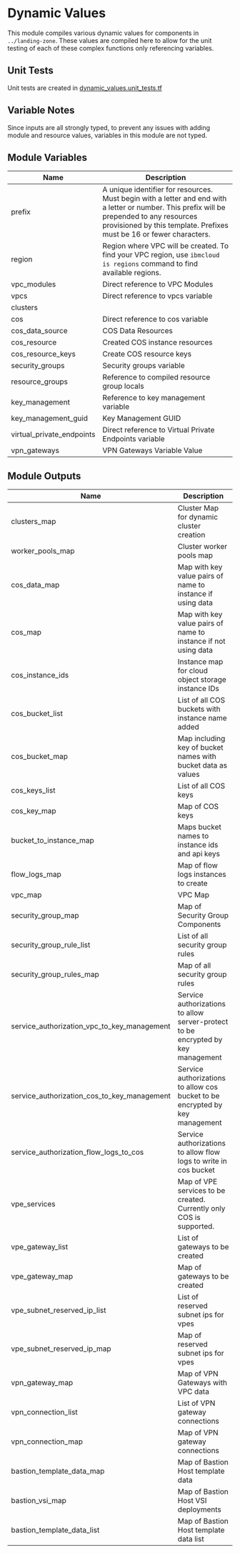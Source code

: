 # Dynamic Values

This module compiles various dynamic values for components in `../landing-zone`. These values are compiled here to allow for the unit testing of each of these complex functions only referencing variables.

## Unit Tests

Unit tests are created in [dynamic_values.unit_tests.tf](../dynamic_values.unit_tests.tf)

## Variable Notes

Since inputs are all strongly typed, to prevent any issues with adding module and resource values, variables in this module are not typed.

## Module Variables

Name                      | Description
------------------------- | ------------------------------------------------------------------------------------------------------------------------------------------------------------------------------------------------------------------
prefix                    | A unique identifier for resources. Must begin with a letter and end with a letter or number. This prefix will be prepended to any resources provisioned by this template. Prefixes must be 16 or fewer characters.
region                    | Region where VPC will be created. To find your VPC region, use `ibmcloud is regions` command to find available regions.
vpc_modules               | Direct reference to VPC Modules
vpcs                      | Direct reference to vpcs variable
clusters                  |
cos                       | Direct reference to cos variable
cos_data_source           | COS Data Resources
cos_resource              | Created COS instance resources
cos_resource_keys         | Create COS resource keys
security_groups           | Security groups variable
resource_groups           | Reference to compiled resource group locals
key_management            | Reference to key management variable
key_management_guid       | Key Management GUID
virtual_private_endpoints | Direct reference to Virtual Private Endpoints variable
vpn_gateways              | VPN Gateways Variable Value

## Module Outputs

Name                                        | Description
------------------------------------------- | --------------------------------------------------------------------------------
clusters_map                                | Cluster Map for dynamic cluster creation
worker_pools_map                            | Cluster worker pools map
cos_data_map                                | Map with key value pairs of name to instance if using data
cos_map                                     | Map with key value pairs of name to instance if not using data
cos_instance_ids                            | Instance map for cloud object storage instance IDs
cos_bucket_list                             | List of all COS buckets with instance name added
cos_bucket_map                              | Map including key of bucket names with bucket data as values
cos_keys_list                               | List of all COS keys
cos_key_map                                 | Map of COS keys
bucket_to_instance_map                      | Maps bucket names to instance ids and api keys
flow_logs_map                               | Map of flow logs instances to create
vpc_map                                     | VPC Map
security_group_map                          | Map of Security Group Components
security_group_rule_list                    | List of all security group rules
security_group_rules_map                    | Map of all security group rules
service_authorization_vpc_to_key_management | Service authorizations to allow server-protect to be encrypted by key management
service_authorization_cos_to_key_management | Service authorizations to allow cos bucket to be encrypted by key management
service_authorization_flow_logs_to_cos      | Service authorizations to allow flow logs to write in cos bucket
vpe_services                                | Map of VPE services to be created. Currently only COS is supported.
vpe_gateway_list                            | List of gateways to be created
vpe_gateway_map                             | Map of gateways to be created
vpe_subnet_reserved_ip_list                 | List of reserved subnet ips for vpes
vpe_subnet_reserved_ip_map                  | Map of reserved subnet ips for vpes
vpn_gateway_map                             | Map of VPN Gateways with VPC data
vpn_connection_list                         | List of VPN gateway connections
vpn_connection_map                          | Map of VPN gateway connections
bastion_template_data_map                   | Map of Bastion Host template data
bastion_vsi_map                             | Map of Bastion Host VSI deployments
bastion_template_data_list                  | Map of Bastion Host template data list
